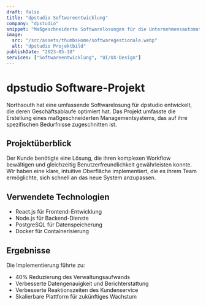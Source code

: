 ```yaml
---
draft: false
title: "dpstudio Softwareentwicklung"
company: "dpstudio"
snippet: "Maßgeschneiderte Softwarelosungen für die Unternehmensautomatisierung"
image:
  src: "/src/assets/thumbsHome/softwaregestionale.webp"
  alt: "dpstudio Projektbild"
publishDate: "2023-05-10"
services: ["Softwareentwicklung", "UI/UX-Design"]
---
```


# dpstudio Software-Projekt

Northsouth hat eine umfassende Softwarelosung für dpstudio entwickelt, die deren Geschäftsablaufe optimiert hat. Das Projekt umfasste die Erstellung eines maßgeschneiderten Managementsystems, das auf ihre spezifischen Bedurfnisse zugeschnitten ist.

## Projektüberblick

Der Kunde benötigte eine Lösung, die ihren komplexen Workflow bewältigen und gleichzeitig Benutzerfreundlichkeit gewährleisten konnte. Wir haben eine klare, intuitive Oberfläche implementiert, die es ihrem Team ermöglichte, sich schnell an das neue System anzupassen.

## Verwendete Technologien

- React.js für Frontend-Entwicklung
- Node.js für Backend-Dienste
- PostgreSQL für Datenspeicherung
- Docker für Containerisierung

## Ergebnisse

Die Implementierung führte zu:

- 40% Reduzierung des Verwaltungsaufwands
- Verbesserte Datengenauigkeit und Berichterstattung
- Verbesserte Reaktionszeiten des Kundenservice
- Skalierbare Plattform für zukünftiges Wachstum